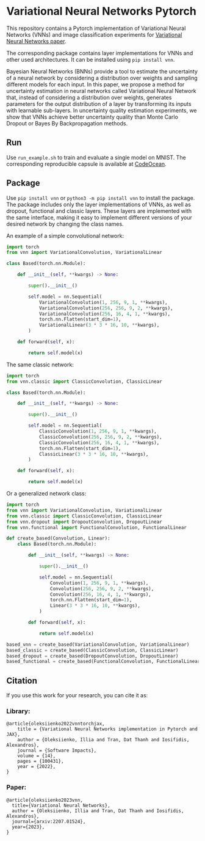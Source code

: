# Variational Neural Networks Pytorch

This repository contains a Pytorch implementation of Variational Neural Networks (VNNs) and image classification experiments for [Variational Neural Networks paper](https://arxiv.org/abs/2207.01524).

The corresponding package contains layer implementations for VNNs and other used architectures. It can be installed using `pip install vnn`.

Bayesian Neural Networks (BNNs) provide a tool to estimate the uncertainty of a neural network by considering a distribution over weights and sampling different models for each input. In this paper, we propose a method for uncertainty estimation in neural networks called Variational Neural Network that, instead of considering a distribution over weights, generates parameters for the output distribution of a layer by transforming its inputs with learnable sub-layers. In uncertainty quality estimation experiments, we show that VNNs achieve better uncertainty quality than Monte Carlo Dropout or Bayes By Backpropagation methods.

## Run

Use `run_example.sh` to train and evaluate a single model on MNIST.
The corresponding reproducible capsule is available at [CodeOcean](https://codeocean.com/capsule/9585164/tree).

## Package
Use `pip install vnn` or `python3 -m pip install vnn` to install the package.
The package includes only the layer implementations of VNNs, as well as dropout, functional and classic layers.
These layers are implemented with the same interface, making it easy to implement different versions of your desired network by changing the class names.

An example of a simple convolutional network:
```python
import torch
from vnn import VariationalConvolution, VariationalLinear

class Based(torch.nn.Module):

    def __init__(self, **kwargs) -> None:

        super().__init__()

        self.model = nn.Sequential(
            VariationalConvolution(1, 256, 9, 1, **kwargs),
            VariationalConvolution(256, 256, 9, 2, **kwargs),
            VariationalConvolution(256, 16, 4, 1, **kwargs),
            torch.nn.Flatten(start_dim=1),
            VariationalLinear(3 * 3 * 16, 10, **kwargs),
        )

    def forward(self, x):

        return self.model(x)
```

The same classic network:

```python
import torch
from vnn.classic import ClassicConvolution, ClassicLinear

class Based(torch.nn.Module):

    def __init__(self, **kwargs) -> None:

        super().__init__()

        self.model = nn.Sequential(
            ClassicConvolution(1, 256, 9, 1, **kwargs),
            ClassicConvolution(256, 256, 9, 2, **kwargs),
            ClassicConvolution(256, 16, 4, 1, **kwargs),
            torch.nn.Flatten(start_dim=1),
            ClassicLinear(3 * 3 * 16, 10, **kwargs),
        )

    def forward(self, x):

        return self.model(x)
```

Or a generalized network class:
```python
import torch
from vnn import VariationalConvolution, VariationalLinear
from vnn.classic import ClassicConvolution, ClassicLinear
from vnn.dropout import DropoutConvolution, DropoutLinear
from vnn.functional import FunctionalConvolution, FunctionalLinear

def create_based(Convolution, Linear):
    class Based(torch.nn.Module):

        def __init__(self, **kwargs) -> None:

            super().__init__()

            self.model = nn.Sequential(
                Convolution(1, 256, 9, 1, **kwargs),
                Convolution(256, 256, 9, 2, **kwargs),
                Convolution(256, 16, 4, 1, **kwargs),
                torch.nn.Flatten(start_dim=1),
                Linear(3 * 3 * 16, 10, **kwargs),
            )

        def forward(self, x):

            return self.model(x)

based_vnn = create_based(VariationalConvolution, VariationalLinear)
based_classic = create_based(ClassicConvolution, ClassicLinear)
based_dropout = create_based(DropoutConvolution, DropoutLinear)
based_functional = create_based(FunctionalConvolution, FunctionalLinear) # see hypermodels on how to use functional layers

```

## Citation

If you use this work for your research, you can cite it as:
### Library:
```
@article{oleksiienko2022vnntorchjax,
    title = {Variational Neural Networks implementation in Pytorch and JAX},
    author = {Oleksiienko, Illia and Tran, Dat Thanh and Iosifidis, Alexandros},
    journal = {Software Impacts},
    volume = {14},
    pages = {100431},
    year = {2022},
}
```
### Paper:
```
@article{oleksiienko2023vnn,
  title={Variational Neural Networks}, 
  author = {Oleksiienko, Illia and Tran, Dat Thanh and Iosifidis, Alexandros},
  journal={arxiv:2207.01524}, 
  year={2023},
}
```
